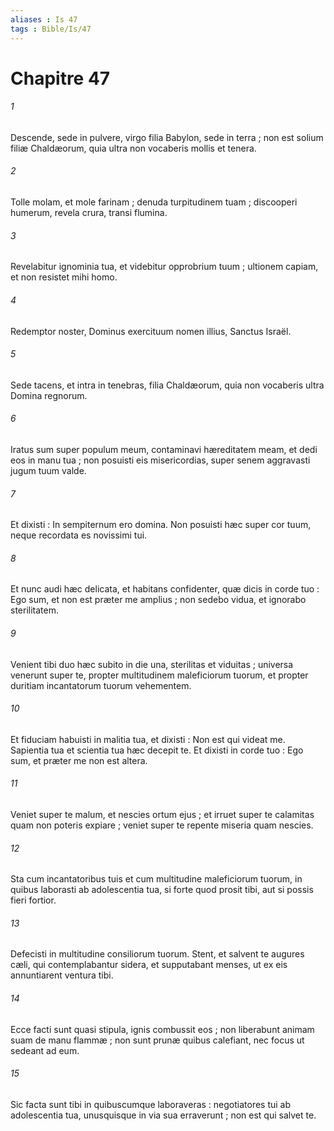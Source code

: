 ```yaml
---
aliases : Is 47
tags : Bible/Is/47
---
```


# Chapitre 47

###### 1
Descende, sede in pulvere, virgo filia Babylon, sede in terra ; non est solium filiæ Chaldæorum, quia ultra non vocaberis mollis et tenera.
###### 2
Tolle molam, et mole farinam ; denuda turpitudinem tuam ; discooperi humerum, revela crura, transi flumina.
###### 3
Revelabitur ignominia tua, et videbitur opprobrium tuum ; ultionem capiam, et non resistet mihi homo.
###### 4
Redemptor noster, Dominus exercituum nomen illius, Sanctus Israël.
###### 5
Sede tacens, et intra in tenebras, filia Chaldæorum, quia non vocaberis ultra Domina regnorum.
###### 6
Iratus sum super populum meum, contaminavi hæreditatem meam, et dedi eos in manu tua ; non posuisti eis misericordias, super senem aggravasti jugum tuum valde.
###### 7
Et dixisti : In sempiternum ero domina. Non posuisti hæc super cor tuum, neque recordata es novissimi tui.
###### 8
Et nunc audi hæc delicata, et habitans confidenter, quæ dicis in corde tuo : Ego sum, et non est præter me amplius ; non sedebo vidua, et ignorabo sterilitatem.
###### 9
Venient tibi duo hæc subito in die una, sterilitas et viduitas ; universa venerunt super te, propter multitudinem maleficiorum tuorum, et propter duritiam incantatorum tuorum vehementem.
###### 10
Et fiduciam habuisti in malitia tua, et dixisti : Non est qui videat me. Sapientia tua et scientia tua hæc decepit te. Et dixisti in corde tuo : Ego sum, et præter me non est altera.
###### 11
Veniet super te malum, et nescies ortum ejus ; et irruet super te calamitas quam non poteris expiare ; veniet super te repente miseria quam nescies.
###### 12
Sta cum incantatoribus tuis et cum multitudine maleficiorum tuorum, in quibus laborasti ab adolescentia tua, si forte quod prosit tibi, aut si possis fieri fortior.
###### 13
Defecisti in multitudine consiliorum tuorum. Stent, et salvent te augures cæli, qui contemplabantur sidera, et supputabant menses, ut ex eis annuntiarent ventura tibi.
###### 14
Ecce facti sunt quasi stipula, ignis combussit eos ; non liberabunt animam suam de manu flammæ ; non sunt prunæ quibus calefiant, nec focus ut sedeant ad eum.
###### 15
Sic facta sunt tibi in quibuscumque laboraveras : negotiatores tui ab adolescentia tua, unusquisque in via sua erraverunt ; non est qui salvet te.
